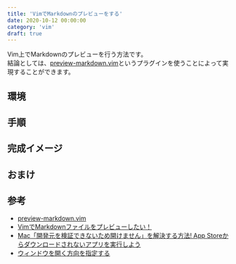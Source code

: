 ```yaml
---
title: 'VimでMarkdownのプレビューをする'
date: 2020-10-12 00:00:00
category: 'vim'
draft: true
---
```

Vim上でMarkdownのプレビューを行う方法です。  
結論としては、[preview-markdown.vim](https://github.com/skanehira/preview-markdown.vim)というプラグインを使うことによって実現することができます。

## 環境
## 手順
## 完成イメージ
## おまけ
## 参考
- [preview-markdown.vim](https://github.com/skanehira/preview-markdown.vim)
- [VimでMarkdownファイルをプレビューしたい！](https://okomehadaiji.com/vim%E3%81%A7-markdown%E3%83%95%E3%82%A1%E3%82%A4%E3%83%AB%E3%82%92%E3%83%97%E3%83%AC%E3%83%93%E3%83%A5%E3%83%BC%E3%81%97%E3%81%9F%E3%81%84%EF%BC%81)
- [Mac「開発元を検証できないため開けません」を解決する方法! App Storeからダウンロードされないアプリを実行しよう](https://sp7pc.com/apple/mac/5734)
- [ウィンドウを開く方向を指定する](https://vim-jp.org/vim-users-jp/2011/01/31/Hack-198.html)
